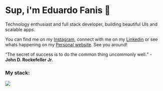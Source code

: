# Sup, i'm Eduardo Fanis 👋
<p>
    Technology enthusiast and full stack developer, building beautiful UIs and scalable apps.
</p>

<p>
    You can find me on my <a target="_blank" href="https://instagram.com/faniseduardo">Instagram</a>, connect with me on my <a target="_blank" href="https://linkedin.com/in/faniseduardo">Linkedin</a> or see whats happening on my <a target="_blank" href="https://fvnis.dev">Personal website</a>. See you around!
</p>

<q>The secret of success is to do the common thing uncommonly well.</q> - <strong>John D. Rockefeller Jr.</strong>

### My stack:
<a href="#">
    <img src="https://skillicons.dev/icons?i=go,dart,flutter,docker,neovim,git,figma&theme=dark" />
  </a>


